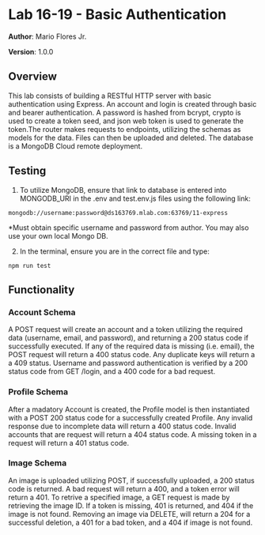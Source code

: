 # Lab 16-19 - Basic Authentication

**Author**: Mario Flores Jr.

**Version**: 1.0.0

## Overview

This lab consists of building a RESTful HTTP server with basic authentication using Express. An account and login is created through basic and bearer authentication. A password is hashed from bcrypt, crypto is used to create a token seed, and json web token is used to generate the token.The router makes requests to endpoints, utilizing the schemas as models for the data. Files can then be uploaded and deleted. The database is a MongoDB Cloud remote deployment.  

## Testing

1. To utilize MongoDB, ensure that link to database is entered into MONGODB_URI in the .env and test.env.js files using the following link:

```mongodb://username:password@ds163769.mlab.com:63769/11-express```

*Must obtain specific username and password from author. You may also use your own local Mongo DB.

2. In the terminal, ensure you are in the correct file and type:

```npm run test```

## Functionality

### Account Schema

A POST request will create an account and a token utilizing the required data (username, email, and password), and returning a 200 status code if successfully executed. If any of the required data is missing (i.e. email), the POST request will return a 400 status code. Any duplicate keys will return a a 409 status. Username and password authentication is verified by a 200 status code from GET /login, and a 400 code for a bad request.

### Profile Schema

 After a madatory Account is created, the Profile model is then instantiated with a POST 200 status code for a successfully created Profile. Any invalid response due to incomplete data will return a 400 status code. Invalid accounts that are request will return a 404 status code. A missing token in a request will return a 401 status code.

 ### Image Schema

An image is uploaded utilizing POST, if successfully uploaded, a 200 status code is returned. A bad request will return a 400, and a token error will return a 401. To retrive a specified image, a GET request is made by retrieving the image ID. If a token is missing, 401 is returned, and 404 if the image is not found. Removing an image via DELETE, will return a 204 for a successful deletion, a 401 for a bad token, and a 404 if image is not found.